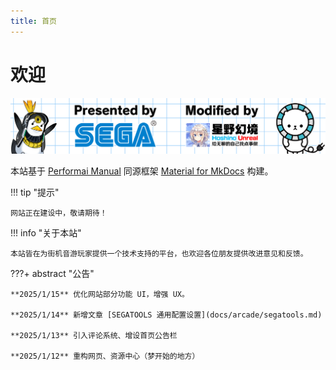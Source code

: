 ```yaml
---
title: 首页
---
```


# 欢迎

<div align="center">
  <img src="/assets/banner.png">
</div>

本站基于 [Performai Manual](https://performai.evilleaker.com/manual/) 同源框架 [Material for MkDocs](https://squidfunk.github.io/mkdocs-material/) 构建。

!!! tip "提示"

    网站正在建设中，敬请期待！

!!! info "关于本站"

    本站皆在为街机音游玩家提供一个技术支持的平台，也欢迎各位朋友提供改进意见和反馈。

???+ abstract "公告"
    
    **2025/1/15** 优化网站部分功能 UI，增强 UX。

    **2025/1/14** 新增文章 [SEGATOOLS 通用配置设置](docs/arcade/segatools.md)

    **2025/1/13** 引入评论系统、增设首页公告栏

    **2025/1/12** 重构网页、资源中心（梦开始的地方）
